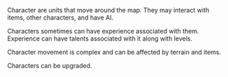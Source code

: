 Character are units that move around the map.
They may interact with items, other characters, and have AI.

Characters sometimes can have experience associated with them.
Experience can have talents associated with it along with levels.

Character movement is complex and can be affected by terrain and items.

Characters can be upgraded.